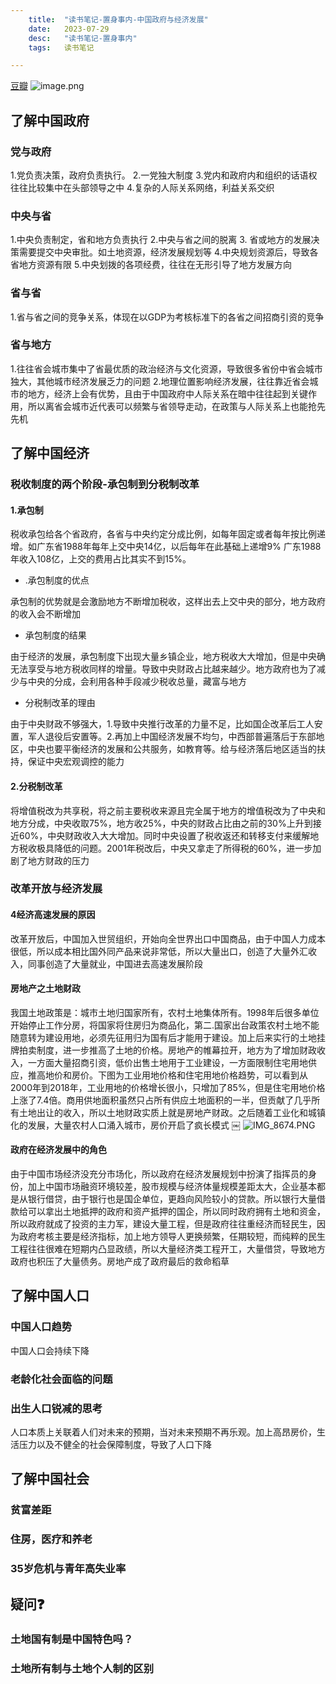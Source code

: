 ```yaml
---
    title:  "读书笔记-置身事内-中国政府与经济发展"
    date:   2023-07-29
    desc:   "读书笔记-置身事内"
    tags:   读书笔记

---
```




[豆瓣]([https://book.douban.com/subject/35546622/](https://book.douban.com/subject/35546622/))
![image.png](https://cdn.nlark.com/yuque/0/2023/png/29336146/1690601452907-9121e321-9bcc-43ee-908b-572054da6d2d.png#averageHue=%23f9f7f6&clientId=ue9e0759c-3dd2-4&from=paste&height=423&id=u1bcb2f94&originHeight=423&originWidth=796&originalType=binary&ratio=1&rotation=0&showTitle=false&size=85828&status=done&style=none&taskId=ue799ccfb-67bd-4f48-b7e1-a4c4e9a95a9&title=&width=796)

## 了解中国政府


### 党与政府

1.党负责决策，政府负责执行。
2.一党独大制度
3.党内和政府内和组织的话语权往往比较集中在头部领导之中
4.复杂的人际关系网络，利益关系交织

### 中央与省
1.中央负责制定，省和地方负责执行
2.中央与省之间的脱离
3. 省或地方的发展决策需要提交中央审批。如土地资源，经济发展规划等
4.中央规划资源后，导致各省地方资源有限
5.中央划拨的各项经费，往往在无形引导了地方发展方向
### 省与省
1.省与省之间的竞争关系，体现在以GDP为考核标准下的各省之间招商引资的竞争
### 省与地方
1.往往省会城市集中了省最优质的政治经济与文化资源，导致很多省份中省会城市独大，其他城市经济发展乏力的问题
2.地理位置影响经济发展，往往靠近省会城市的地方，经济上会有优势，且由于中国政府中人际关系在暗中往往起到关键作用，所以离省会城市近代表可以频繁与省领导走动，在政策与人际关系上也能抢先先机



## 了解中国经济

### 税收制度的两个阶段-承包制到分税制改革


#### 1.承包制

税收承包给各个省政府，各省与中央约定分成比例，如每年固定或者每年按比例递增。如广东省1988年每年上交中央14亿，以后每年在此基础上递增9% 广东1988年收入108亿，上交的费用占比其实不到15%。  

- .承包制度的优点

承包制的优势就是会激励地方不断增加税收，这样出去上交中央的部分，地方政府的收入会不断增加 

- 承包制度的结果

由于经济的发展，承包制度下出现大量乡镇企业，地方税收大大增加，但是中央确无法享受与地方税收同样的增量。导致中央财政占比越来越少。地方政府也为了减少与中央的分成，会利用各种手段减少税收总量，藏富与地方

- 分税制改革的理由 

 由于中央财政不够强大，1.导致中央推行改革的力量不足，比如国企改革后工人安置，军人退役后安置等。2.再加上中国经济发展不均匀，中西部普遍落后于东部地区，中央也要平衡经济的发展和公共服务，如教育等。给与经济落后地区适当的扶持，保证中央宏观调控的能力



#### 2.分税制改革

将增值税改为共享税，将之前主要税收来源且完全属于地方的增值税改为了中央和地方分成，中央收取75%，地方收25%，中央的财政占比由之前的30%上升到接近60%，中央财政收入大大增加。同时中央设置了税收返还和转移支付来缓解地方税收极具降低的问题。2001年税改后，中央又拿走了所得税的60%，进一步加剧了地方财政的压力



### 改革开放与经济发展



#### 4经济高速发展的原因

改革开放后，中国加入世贸组织，开始向全世界出口中国商品，由于中国人力成本很低，所以成本相比国外同产品来说非常低，所以大量出口，创造了大量外汇收入，同事创造了大量就业，中国进去高速发展阶段



#### 房地产之土地财政

我国土地政策是：城市土地归国家所有，农村土地集体所有。1998年后很多单位开始停止工作分房，将国家将住房归为商品化，第二.国家出台政策农村土地不能随意转为建设用地，必须先征用归为国有后才能用于建设。加上后来实行的土地挂牌拍卖制度，进一步推高了土地的价格。房地产的帷幕拉开，地方为了增加财政收入，一方面大量招商引资，低价出售土地用于工业建设，一方面限制住宅用地供应，推高地价和房价。下图为工业用地价格和住宅用地价格趋势，可以看到从2000年到2018年，工业用地的价格增长很小，只增加了85%，但是住宅用地价格上涨了7.4倍。商用供地面积虽然只占所有供应土地面积的一半，但贡献了几乎所有土地出让的收入，所以土地财政实质上就是房地产财政。之后随着工业化和城镇化的发展，大量农村人口涌入城市，房价开启了疯长模式
￼
![IMG_8674.PNG](https://cdn.nlark.com/yuque/0/2023/png/29336146/1690600288790-fd58e82c-6957-4a59-be63-e854c7e0e7f0.png#averageHue=%23fcfcfc&from=url&height=1402&id=tsj1M&originHeight=2532&originWidth=1170&originalType=binary&ratio=1&rotation=0&showTitle=false&size=369234&status=done&style=none&title=&width=648)


#### 政府在经济发展中的角色
由于中国市场经济没充分市场化，所以政府在经济发展规划中扮演了指挥员的身份，加上中国市场融资环境较差，股市规模与经济体量规模差距太大，企业基本都是从银行借贷，由于银行也是国企单位，更趋向风险较小的贷款。所以银行大量借款给可以拿出土地抵押的政府和资产抵押的国企，所以同时政府拥有土地和资金，所以政府就成了投资的主力军，建设大量工程，但是政府往往重经济而轻民生，因为政府考核主要是经济指标，加上地方领导人更换频繁，任期较短，而纯粹的民生工程往往很难在短期内凸显政绩，所以大量经济类工程开工，大量借贷，导致地方政府也积压了大量债务。房地产成了政府最后的救命稻草



## 了解中国人口



### 中国人口趋势

中国人口会持续下降



### 老龄化社会面临的问题



### 出生人口锐减的思考

人口本质上关联着人们对未来的预期，当对未来预期不再乐观。加上高昂房价，生活压力以及不健全的社会保障制度，导致了人口下降



## 了解中国社会



### 贫富差距



### 住房，医疗和养老



### 35岁危机与青年高失业率



## 疑问❓

### 土地国有制是中国特色吗？
### 土地所有制与土地个人制的区别

